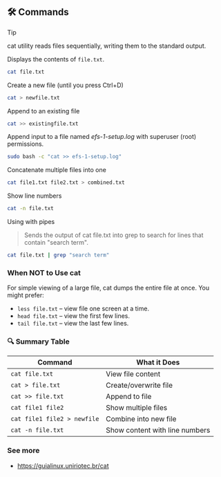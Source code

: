 ## 🛠️ Commands
> [!TIP]
> cat utility reads files sequentially, writing them to the standard output. 

Displays the contents of `file.txt`.
```zsh
cat file.txt
```

Create a new file (until you press Ctrl+D)
```zsh
cat > newfile.txt
```

Append to an existing file
```zsh
cat >> existingfile.txt
```

Append input to a file named *efs-1-setup.log* with superuser (root) permissions.
```zsh
sudo bash -c "cat >> efs-1-setup.log"
```

Concatenate multiple files into one
```zsh
cat file1.txt file2.txt > combined.txt
```

Show line numbers
```zsh
cat -n file.txt
```

Using with pipes
> Sends the output of cat file.txt into grep to search for lines that contain "search term".
```zsh
cat file.txt | grep "search term"
```

### When NOT to Use cat
For simple viewing of a large file, cat dumps the entire file at once. You might prefer:

- `less file.txt` – view file one screen at a time.
- `head file.txt` – view the first few lines.
- `tail file.txt` – view the last few lines.


### 🔍 Summary Table

| Command                     | What it Does                   |
| --------------------------- | ------------------------------ |
| `cat file.txt`              | View file content              |
| `cat > file.txt`            | Create/overwrite file          |
| `cat >> file.txt`           | Append to file                 |
| `cat file1 file2`           | Show multiple files            |
| `cat file1 file2 > newfile` | Combine into new file          |
| `cat -n file.txt`           | Show content with line numbers |

### See more
- https://guialinux.uniriotec.br/cat
